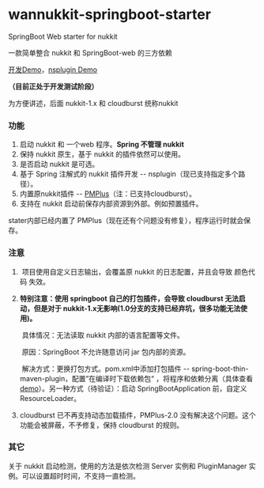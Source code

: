 # wannukkit-springboot-starter
SpringBoot Web starter for nukkit

一款简单整合 nukkit 和 SpringBoot-web 的三方依赖



[开发Demo](https://github.com/WanneSimon/StarterDemo)，[nsplugin Demo](https://github.com/WanneSimon/StarterPluginDemo)

**（目前正处于开发测试阶段）**

为方便讲述，后面 nukkit-1.x 和 cloudburst 统称nukkit

### 功能

1. 启动 nukkit 和 一个web 程序。**Spring 不管理 nukkit**
2. 保持 nukkit 原生，基于 nukkit 的插件依然可以使用。
3. 是否启动 nukkit 是可选。
4. 基于 Spring 注解式的 nukkit 插件开发 -- nsplugin（现已支持指定多个路径）。
5. 内置原nukkit插件 -- [PMPlus](https://github.com/WanneSimon/PMPlus/tree/2.0/build)（注：已支持cloudburst）。
6. 支持在 nukkit 启动前保存内部资源到外部。例如预置插件。



stater内部已经内置了 PMPlus（现在还有个问题没有修复），程序运行时就会保存。

### 注意 

1. ​	项目使用自定义日志输出，会覆盖原 nukkit 的日志配置，并且会导致 颜色代码 失效。

2. **特别注意：使用 springboot 自己的打包插件，会导致 cloudburst 无法启动，但是对于 nukkit-1.x无影响(1.0分支的支持已经弃坑，很多功能无法使用)。**	

   ​	具体情况：无法读取 nukkit 内部的语言配置等文件。

   ​	原因：SpringBoot 不允许随意访问 jar 包内部的资源。

   ​	解决方式：更换打包方式。pom.xml中添加打包插件 -- spring-boot-thin-maven-plugin，配置”在编译时下载依赖包“ ，将程序和依赖分离（具体查看 [demo](https://github.com/WanneSimon/StarterDemo)）。另一种方式（待验证）：启动 SpringBootApplication 前，自定义 ResourceLoader。

3. cloudburst 已不再支持动态加载插件，PMPlus-2.0 没有解决这个问题。这个功能会被屏蔽，不予修复，保持 cloudburst 的规则。

### 其它

关于 nukkit 启动检测，使用的方法是依次检测 Server 实例和 PluginManager 实例。可以设置超时时间，不支持一直检测。